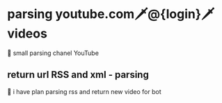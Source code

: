 # parsing youtube.com🗡️@{login}🗡️videos

🌵 small parsing chanel YouTube

## return url RSS and xml - parsing

🤖 i have plan parsing rss and return new video for bot